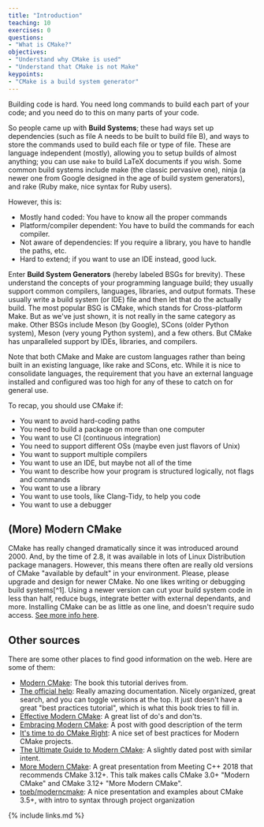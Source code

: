```yaml
---
title: "Introduction"
teaching: 10
exercises: 0
questions:
- "What is CMake?"
objectives:
- "Understand why CMake is used"
- "Understand that CMake is not Make"
keypoints:
- "CMake is a build system generator"
---
```


Building code is hard. You need long commands to build each part of your code; and you need do to this on many parts of your code.

So people came up with **Build Systems**; these had ways set up dependencies (such as file A needs to be built to build file B), and ways to store the commands used to build each file or type of file. These are language independent (mostly), allowing you to setup builds of almost anything; you can use `make` to build LaTeX documents if you wish. Some common build systems include make (the classic pervasive one), ninja (a newer one from Google designed in the age of build system generators), and rake (Ruby make, nice syntax for Ruby users).

However, this is:

* Mostly hand coded: You have to know all the proper commands
* Platform/compiler dependent: You have to build the commands for each compiler.
* Not aware of dependencies: If you require a library, you have to handle the paths, etc.
* Hard to extend; if you want to use an IDE instead, good luck.

Enter **Build System Generators** (hereby labeled BSGs for brevity). These understand the concepts of your programming language build; they usually support common compilers, languages, libraries, and output formats. These usually write a build system (or IDE) file and then let that do the actually build. The most popular BSG is CMake, which stands for Cross-platform Make. But as we've just shown, it is not really in the same category as make. Other BSGs include Meson (by Google), SCons (older Python system), Meson (very young Python system), and a few others. But CMake has unparalleled support by IDEs, libraries, and compilers.

Note that both CMake and Make are custom languages rather than being built in an existing language, like rake and SCons, etc. While it is nice to consolidate languages, the requirement that you have an external language installed and configured was too high for any of these to catch on for general use.

To recap, you should use CMake if:

* You want to avoid hard-coding paths
* You need to build a package on more than one computer
* You want to use CI (continuous integration)
* You need to support different OSs (maybe even just flavors of Unix)
* You want to support multiple compilers
* You want to use an IDE, but maybe not all of the time
* You want to describe how your program is structured logically, not flags and commands
* You want to use a library
* You want to use tools, like Clang-Tidy, to help you code
* You want to use a debugger


## (More) Modern CMake

CMake has really changed dramatically since it was introduced around 2000. And, by the time of 2.8, it was available in lots of Linux Distribution package managers. However, this means there often are really old versions of CMake "available by default" in your environment. Please, please upgrade and design for newer CMake. No one likes writing or debugging build systems[^1]. Using a newer version can cut your build system code in less than half, reduce bugs, integrate better with external dependants, and more. Installing CMake can be as little as one line, and doesn't require sudo access. [See more info here](https://cliutils.gitlab.io/modern-cmake/chapters/intro/installing.html).

## Other sources

There are some other places to find good information on the web. Here are some of them:

* [Modern CMake][]: The book this tutorial derives from.
* [The official help](https://cmake.org/cmake/help/latest/): Really amazing documentation. Nicely organized, great search, and you can toggle versions at the top. It just doesn't have a great "best practices tutorial", which is what this book tries to fill in.
* [Effective Modern CMake](https://gist.github.com/mbinna/c61dbb39bca0e4fb7d1f73b0d66a4fd1): A great list of do's and don'ts.
* [Embracing Modern CMake](https://steveire.wordpress.com/2017/11/05/embracing-modern-cmake/): A post with good description of the term
* [It's time to do CMake Right](https://pabloariasal.github.io/2018/02/19/its-time-to-do-cmake-right/): A nice set of best practices for Modern CMake projects.
* [The Ultimate Guide to Modern CMake](https://rix0r.nl/blog/2015/08/13/cmake-guide/): A slightly dated post with similar intent.
* [More Modern CMake](https://youtu.be/y7ndUhdQuU8): A great presentation from Meeting C++ 2018 that recommends CMake 3.12+. This talk makes calls CMake 3.0+ "Modern CMake" and CMake 3.12+ "More Modern CMake".
* [toeb/moderncmake](https://github.com/toeb/moderncmake): A nice presentation and examples about CMake 3.5+, with intro to syntax through project organization

[Modern CMake]: https://cliutils.gitlab.io/modern-cmake/

{% include links.md %}
